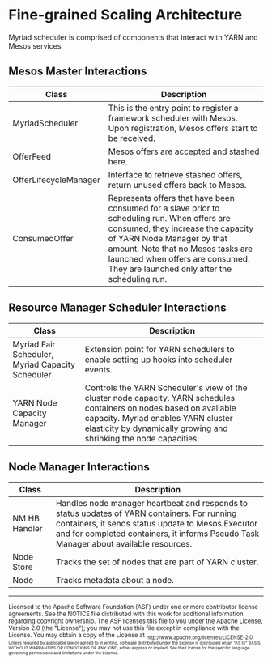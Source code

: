 # Fine-grained Scaling Architecture
Myriad scheduler is comprised of components that interact with YARN and Mesos
services.

## Mesos Master Interactions

Class | Description |
------|------------ |
MyriadScheduler| This is the entry point to register a framework scheduler with Mesos. Upon registration, Mesos offers start to be received. |
OfferFeed |	Mesos offers are accepted and stashed here.  |
OfferLifecycleManager | Interface to retrieve stashed offers, return unused offers back to Mesos. |
ConsumedOffer | Represents offers that have been consumed for a slave prior to scheduling run. When offers are consumed, they increase the capacity of YARN Node Manager by that amount. Note that no Mesos tasks are launched when offers are consumed. They are launched only after the scheduling run. |


## Resource Manager Scheduler Interactions ##


Class | Description |
------|------------ |
Myriad Fair Scheduler, Myriad Capacity Scheduler | Extension point for YARN schedulers to enable setting up hooks into scheduler events. |
YARN Node Capacity Manager | Controls the YARN Scheduler's view of the cluster node capacity. YARN schedules containers on nodes based on available capacity. Myriad enables YARN cluster elasticity by dynamically growing and shrinking the node capacities. |


## Node Manager Interactions


Class | Description |
------|------------ |
NM HB Handler | Handles node manager heartbeat and responds to status updates of YARN containers. For running containers, it sends status update to Mesos Executor and for completed containers, it informs Pseudo Task Manager about available resources. |
Node Store | Tracks the set of nodes that are part of YARN cluster. |
Node | Tracks metadata about a node. |

---
<sub>
Licensed to the Apache Software Foundation (ASF) under one
or more contributor license agreements.  See the NOTICE file
distributed with this work for additional information
regarding copyright ownership.  The ASF licenses this file
to you under the Apache License, Version 2.0 (the
"License"); you may not use this file except in compliance
with the License.  You may obtain a copy of the License at

<sub>
  http://www.apache.org/licenses/LICENSE-2.0

<sub>
Unless required by applicable law or agreed to in writing,
software distributed under the License is distributed on an
"AS IS" BASIS, WITHOUT WARRANTIES OR CONDITIONS OF ANY
KIND, either express or implied.  See the License for the
specific language governing permissions and limitations
under the License.
